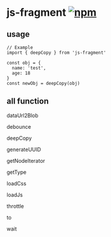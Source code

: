 # js-fragment [![npm](https://img.shields.io/npm/v/js-fragment.svg)](https://www.npmjs.com/package/js-fragment)

## usage
```
// Example
import { deepCopy } from 'js-fragment'

const obj = {
  name: 'test',
  age: 18
}
const newObj = deepCopy(obj)
```

## all function

dataUrl2Blob

debounce

deepCopy

generateUUID

getNodeIterator

getType

loadCss

loadJs

throttle

to

wait
